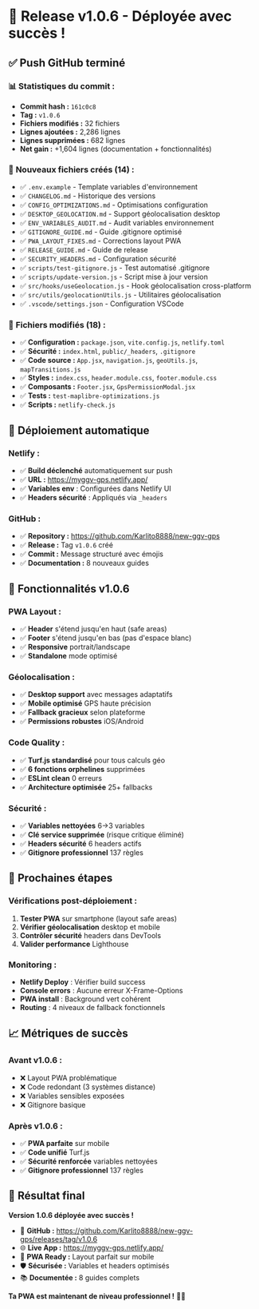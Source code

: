 # 🎉 Release v1.0.6 - Déployée avec succès !

## ✅ **Push GitHub terminé**

### 📊 **Statistiques du commit :**
- **Commit hash :** `161c0c8`
- **Tag :** `v1.0.6`
- **Fichiers modifiés :** 32 fichiers
- **Lignes ajoutées :** 2,286 lignes
- **Lignes supprimées :** 682 lignes
- **Net gain :** +1,604 lignes (documentation + fonctionnalités)

### 📁 **Nouveaux fichiers créés (14) :**
- ✅ `.env.example` - Template variables d'environnement
- ✅ `CHANGELOG.md` - Historique des versions
- ✅ `CONFIG_OPTIMIZATIONS.md` - Optimisations configuration
- ✅ `DESKTOP_GEOLOCATION.md` - Support géolocalisation desktop
- ✅ `ENV_VARIABLES_AUDIT.md` - Audit variables environnement
- ✅ `GITIGNORE_GUIDE.md` - Guide .gitignore optimisé
- ✅ `PWA_LAYOUT_FIXES.md` - Corrections layout PWA
- ✅ `RELEASE_GUIDE.md` - Guide de release
- ✅ `SECURITY_HEADERS.md` - Configuration sécurité
- ✅ `scripts/test-gitignore.js` - Test automatisé .gitignore
- ✅ `scripts/update-version.js` - Script mise à jour version
- ✅ `src/hooks/useGeolocation.js` - Hook géolocalisation cross-platform
- ✅ `src/utils/geolocationUtils.js` - Utilitaires géolocalisation
- ✅ `.vscode/settings.json` - Configuration VSCode

### 🔧 **Fichiers modifiés (18) :**
- ✅ **Configuration :** `package.json`, `vite.config.js`, `netlify.toml`
- ✅ **Sécurité :** `index.html`, `public/_headers`, `.gitignore`
- ✅ **Code source :** `App.jsx`, `navigation.js`, `geoUtils.js`, `mapTransitions.js`
- ✅ **Styles :** `index.css`, `header.module.css`, `footer.module.css`
- ✅ **Composants :** `Footer.jsx`, `GpsPermissionModal.jsx`
- ✅ **Tests :** `test-maplibre-optimizations.js`
- ✅ **Scripts :** `netlify-check.js`

## 🚀 **Déploiement automatique**

### **Netlify :**
- ✅ **Build déclenché** automatiquement sur push
- ✅ **URL :** https://myggv-gps.netlify.app/
- ✅ **Variables env** : Configurées dans Netlify UI
- ✅ **Headers sécurité** : Appliqués via `_headers`

### **GitHub :**
- ✅ **Repository :** https://github.com/Karlito8888/new-ggv-gps
- ✅ **Release :** Tag `v1.0.6` créé
- ✅ **Commit :** Message structuré avec émojis
- ✅ **Documentation :** 8 nouveaux guides

## 📱 **Fonctionnalités v1.0.6**

### **PWA Layout :**
- ✅ **Header** s'étend jusqu'en haut (safe areas)
- ✅ **Footer** s'étend jusqu'en bas (pas d'espace blanc)
- ✅ **Responsive** portrait/landscape
- ✅ **Standalone** mode optimisé

### **Géolocalisation :**
- ✅ **Desktop support** avec messages adaptatifs
- ✅ **Mobile optimisé** GPS haute précision
- ✅ **Fallback gracieux** selon plateforme
- ✅ **Permissions robustes** iOS/Android

### **Code Quality :**
- ✅ **Turf.js standardisé** pour tous calculs géo
- ✅ **6 fonctions orphelines** supprimées
- ✅ **ESLint clean** 0 erreurs
- ✅ **Architecture optimisée** 25+ fallbacks

### **Sécurité :**
- ✅ **Variables nettoyées** 6→3 variables
- ✅ **Clé service supprimée** (risque critique éliminé)
- ✅ **Headers sécurité** 6 headers actifs
- ✅ **Gitignore professionnel** 137 règles

## 🎯 **Prochaines étapes**

### **Vérifications post-déploiement :**
1. **Tester PWA** sur smartphone (layout safe areas)
2. **Vérifier géolocalisation** desktop et mobile
3. **Contrôler sécurité** headers dans DevTools
4. **Valider performance** Lighthouse

### **Monitoring :**
- **Netlify Deploy** : Vérifier build success
- **Console errors** : Aucune erreur X-Frame-Options
- **PWA install** : Background vert cohérent
- **Routing** : 4 niveaux de fallback fonctionnels

## 📈 **Métriques de succès**

### **Avant v1.0.6 :**
- ❌ Layout PWA problématique
- ❌ Code redondant (3 systèmes distance)
- ❌ Variables sensibles exposées
- ❌ Gitignore basique

### **Après v1.0.6 :**
- ✅ **PWA parfaite** sur mobile
- ✅ **Code unifié** Turf.js
- ✅ **Sécurité renforcée** variables nettoyées
- ✅ **Gitignore professionnel** 137 règles

## 🎉 **Résultat final**

**Version 1.0.6 déployée avec succès !**

- 🔗 **GitHub :** https://github.com/Karlito8888/new-ggv-gps/releases/tag/v1.0.6
- 🌐 **Live App :** https://myggv-gps.netlify.app/
- 📱 **PWA Ready :** Layout parfait sur mobile
- 🛡️ **Sécurisée :** Variables et headers optimisés
- 📚 **Documentée :** 8 guides complets

**Ta PWA est maintenant de niveau professionnel !** 🚀✨